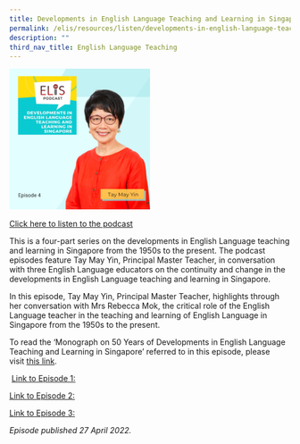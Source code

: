 ```yaml
---
title: Developments in English Language Teaching and Learning in Singapore (Episode 4)
permalink: /elis/resources/listen/developments-in-english-language-teaching-and-learning-in-singapore-episode-4/
description: ""
third_nav_title: English Language Teaching
---
```

<img src="/images/32.png" style="width:50%">
		 
<a href="https://open.spotify.com/episode/5Dkee3hbxxYZqoh3qG6nTY">Click here to listen to the podcast</a>

This is a four-part series on the developments in English Language teaching and learning in Singapore from the 1950s to the present. The podcast episodes feature Tay May Yin, Principal Master Teacher, in conversation with three English Language educators on the continuity and change in the developments in English Language teaching and learning in Singapore. &nbsp;  
  
In this episode, Tay May Yin, Principal Master Teacher, highlights through her conversation with Mrs Rebecca Mok, the critical role of the English Language teacher in the teaching and learning of English Language in Singapore from the 1950s to the present. &nbsp;  

To read the ‘Monograph on 50 Years of Developments in English Language Teaching and Learning in Singapore’ referred to in this episode, please visit&nbsp;[this link](/files/Read/50-years-monograph.pdf).&nbsp;  

&nbsp;[Link to Episode 1:](https://elis.moe.edu.sg/elis/resources/listen/developments-in-english-language-teaching-and-learning-in-singapore-episode-1)&nbsp;

[Link to Episode 2:](https://elis.moe.edu.sg/elis/resources/listen/developments-in-english-language-teaching-and-learning-in-singapore-episode-2)&nbsp;


[Link to Episode 3:](https://elis.moe.edu.sg/elis/resources/listen/developments-in-english-language-teaching-and-learning-in-singapore-episode-3)&nbsp;


<em>Episode published 27 April 2022.</em>